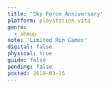 ```yaml
---
title: 'Sky Force Anniversary'
platform: playstation-vita
genre:
  - shmup
note: 'Limited Run Games'
digital: false
physical: true
guide: false
pending: false
posted: 2018-03-15
---
```

